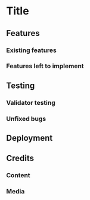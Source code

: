 # Title

## Features
### Existing features
### Features left to implement


## Testing
### Validator testing
### Unfixed bugs

## Deployment

## Credits
### Content
### Media

